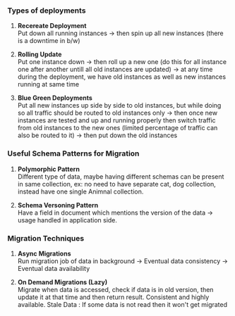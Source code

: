 ### Types of deployments

1. **Recereate Deployment**  
Put down all running instances -> then spin up all new instances (there is a downtime in b/w)

2. **Rolling Update**  
Put one instance down -> then roll up a new one (do this for all instance one after another untill all old instances are updated) -> at any time during the deployment, we have old instances as well as new instances running at same time

3. **Blue Green Deployments**    
Put all new instances up side by side to old instances, but while doing so all traffic should be routed to old instances only -> then once new instances are tested and up and running properly then switch traffic from old instances to the new ones (limited percentage of traffic can also be routed to it) -> then put down the old instances


### Useful Schema Patterns for Migration

1. **Polymorphic Pattern**  
Different type of data, maybe having different schemas can be present in same collection, ex: no need to have separate cat, dog collection, instead have one single Animnal collection.

2. **Schema Versoning Pattern**  
Have a field in document which mentions the version of the data -> usage handled in application side.

### Migration Techniques

1. **Async Migrations**    
Run migration job of data in background -> Eventual data consistency -> Eventual data availability

2. **On Demand Migrations (Lazy)**    
Migrate when data is accessed, check if data is in old version, then update it at that time and then return result. Consistent and highly available. Stale Data : If some data is not read then it won't get migrated
